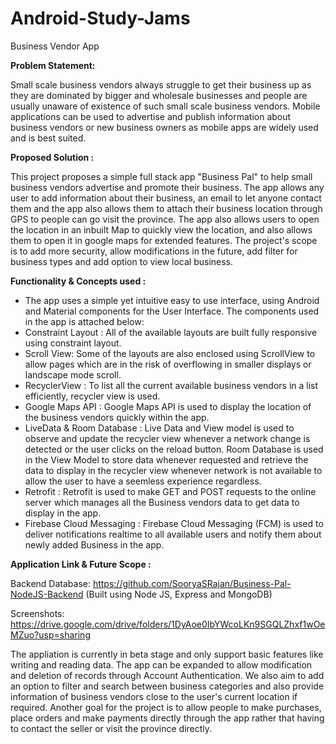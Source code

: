 # Android-Study-Jams

Business Vendor App

<b> Problem Statement: </b>

Small scale business vendors always struggle to get their business up as they are dominated by bigger and wholesale businesses and people are usually unaware of existence of such small scale business vendors. Mobile applications can be used to advertise and publish information about business vendors or new business owners as mobile apps are widely used and is best suited.

<b> Proposed Solution : </b>

This project proposes a simple full stack app "Business Pal" to help small business vendors advertise and promote their business. The app allows any user to add information about their business, an email to let anyone contact them and the  app also allows them to attach their business location through GPS to people can go visit the province. The app also allows users to open the location in an inbuilt Map to quickly view the location, and also allows them to open it in google maps for extended features. The project's scope is to add more security, allow modifications in the future, add filter for business types and add option to view local business.
  
<b> Functionality & Concepts used : </b>

- The app uses a simple yet intuitive easy to use interface, using Android and Material components for the User Interface. The components used in the app is attached below: 
- Constraint Layout : All of the available layouts are built fully responsive using constraint layout. 
-  Scroll View: Some of the layouts are also enclosed using ScrollView to allow pages which are in the risk of overflowing in smaller displays or landscape mode scroll.
- RecyclerView : To list all the current available business vendors in a list efficiently, recycler view is used.
- Google Maps API : Google Maps API is used to display the location of the business vendors quickly within the app.
- LiveData & Room Database : Live Data and View model is used to observe and update the recycler view whenever a network change is detected or the user clicks on the reload button. Room Database is used in the View Model to store data whenever requested and retrieve the data to display in the recycler view whenever network is not available to allow the user to have a seemless experience regardless.
- Retrofit : Retrofit is used to make GET and POST requests to the online server which manages all the Business vendors data to get data to display in the app.
- Firebase Cloud Messaging : Firebase Cloud Messaging (FCM) is used to deliver notifications realtime to all available users and notify them about newly added Business in the app.

<b> Application Link & Future Scope : </b>

Backend Database: https://github.com/SooryaSRajan/Business-Pal-NodeJS-Backend (Built using Node JS, Express and MongoDB)

Screenshots: https://drive.google.com/drive/folders/1DyAoe0IbYWcoLKn9SGQLZhxf1wOeMZuo?usp=sharing

The appliation is currently in beta stage and only support basic features like writing and reading data. The app can be expanded to allow modification and deletion of records through Account Authentication. We also aim to add an option to filter and search between business categories and also provide information of business vendors close to the user's current location if required. Another goal for the project is to allow people to make purchases, place orders and make payments directly through the app rather that having to contact the seller or visit the province directly.


